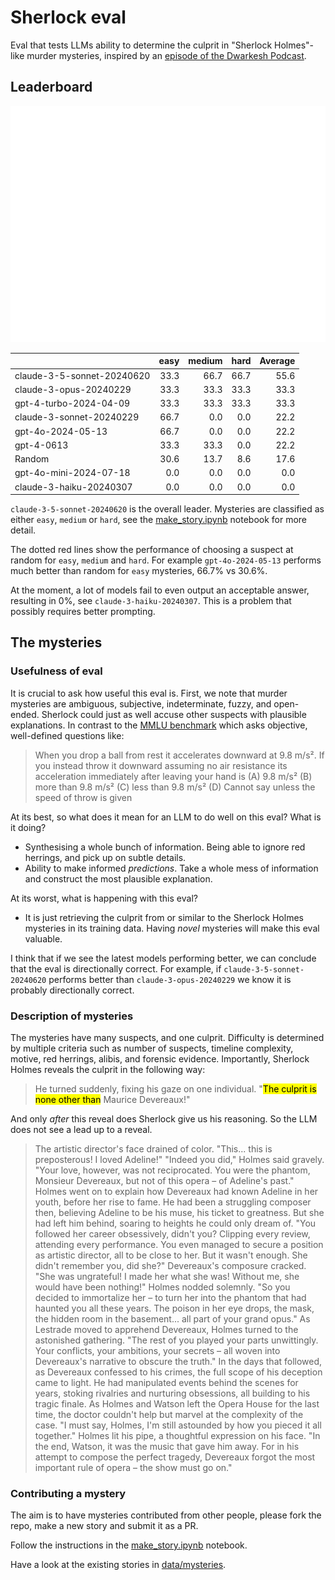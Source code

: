 # Sherlock eval

Eval that tests LLMs ability to determine the culprit in "Sherlock Holmes"-like murder mysteries, inspired by an [episode of the Dwarkesh Podcast](https://x.com/dwarkesh_sp/status/1825931761118794102).

## Leaderboard

![Model Performance](data/visualizations/model_performance.png)

|                            |   easy |   medium |   hard |   Average |
|:---------------------------|-------:|---------:|-------:|----------:|
| claude-3-5-sonnet-20240620 |   33.3 |     66.7 |   66.7 |      55.6 |
| claude-3-opus-20240229     |   33.3 |     33.3 |   33.3 |      33.3 |
| gpt-4-turbo-2024-04-09     |   33.3 |     33.3 |   33.3 |      33.3 |
| claude-3-sonnet-20240229   |   66.7 |      0.0 |    0.0 |      22.2 |
| gpt-4o-2024-05-13          |   66.7 |      0.0 |    0.0 |      22.2 |
| gpt-4-0613                 |   33.3 |     33.3 |    0.0 |      22.2 |
| Random                     |   30.6 |     13.7 |    8.6 |      17.6 |
| gpt-4o-mini-2024-07-18     |    0.0 |      0.0 |    0.0 |       0.0 |
| claude-3-haiku-20240307    |    0.0 |      0.0 |    0.0 |       0.0 |

`claude-3-5-sonnet-20240620` is the overall leader. Mysteries are classified as either `easy`, `medium` or `hard`, see the [make_story.ipynb](https://github.com/patrickmziet/sherlock/blob/main/make_story.ipynb) notebook for more detail. 

The dotted red lines show the performance of choosing a suspect at random for `easy`, `medium` and `hard`. For example `gpt-4o-2024-05-13` performs much better than random for `easy` mysteries, 66.7% vs 30.6%.

At the moment, a lot of models fail to even output an acceptable answer, resulting in 0%, see `claude-3-haiku-20240307`. This is a problem that possibly requires better prompting.

## The mysteries

### Usefulness of eval

It is crucial to ask how useful this eval is. First, we note that murder mysteries are ambiguous, subjective, indeterminate, fuzzy, and open-ended. Sherlock could just as well accuse other suspects with plausible explanations. In contrast to the [MMLU benchmark](https://arxiv.org/pdf/2009.03300) which asks objective, well-defined questions like:

> When you drop a ball from rest it accelerates downward at 9.8 m/s². If you instead throw it downward assuming no air resistance its acceleration immediately after leaving your hand is
> (A) 9.8 m/s²
> (B) more than 9.8 m/s²
> (C) less than 9.8 m/s²
> (D) Cannot say unless the speed of throw is given

At its best, so what does it mean for an LLM to do well on this eval? What is it doing?
- Synthesising a whole bunch of information. Being able to ignore red herrings, and pick up on subtle details.
- Ability to make informed *predictions*. Take a whole mess of information and construct the most plausible explanation. 

At its worst, what is happening with this eval?
- It is just retrieving the culprit from or similar to the Sherlock Holmes mysteries in its training data. Having *novel* mysteries will make this eval valuable.

I think that if we see the latest models performing better, we can conclude that the eval is directionally correct. For example, if `claude-3-5-sonnet-20240620` performs better than `claude-3-opus-20240229` we know it is probably directionally correct.

### Description of mysteries

The mysteries have many suspects, and one culprit. Difficulty is determined by multiple criteria such as number of suspects, timeline complexity, motive, red herrings, alibis, and forensic evidence. Importantly, Sherlock Holmes reveals the culprit in the following way:

> He turned suddenly, fixing his gaze on one individual. "<mark>The culprit is none other than</mark> Maurice Devereaux!"

And only *after* this reveal does Sherlock give us his reasoning. So the LLM does not see a lead up to a reveal. 

> The artistic director's face drained of color. "This... this is preposterous! I loved Adeline!"
> "Indeed you did," Holmes said gravely. "Your love, however, was not reciprocated. You were the phantom, Monsieur Devereaux, but not of this opera – of Adeline's past."
> Holmes went on to explain how Devereaux had known Adeline in her youth, before her rise to fame. He had been a struggling composer then, believing Adeline to be his muse, his ticket to greatness. But she had left him behind, soaring to heights he could only dream of.
> "You followed her career obsessively, didn't you? Clipping every review, attending every performance. You even managed to secure a position as artistic director, all to be close to her. But it wasn't enough. She didn't remember you, did she?"
> Devereaux's composure cracked. "She was ungrateful! I made her what she was! Without me, she would have been nothing!"
> Holmes nodded solemnly. "So you decided to immortalize her – to turn her into the phantom that had haunted you all these years. The poison in her eye drops, the mask, the hidden room in the basement... all part of your grand opus."
> As Lestrade moved to apprehend Devereaux, Holmes turned to the astonished gathering. "The rest of you played your parts unwittingly. Your conflicts, your ambitions, your secrets – all woven into Devereaux's narrative to obscure the truth."
> In the days that followed, as Devereaux confessed to his crimes, the full scope of his deception came to light. He had manipulated events behind the scenes for years, stoking rivalries and nurturing obsessions, all building to his tragic finale.
> As Holmes and Watson left the Opera House for the last time, the doctor couldn't help but marvel at the complexity of the case. "I must say, Holmes, I'm still astounded by how you pieced it all together."
> Holmes lit his pipe, a thoughtful expression on his face. "In the end, Watson, it was the music that gave him away. For in his attempt to compose the perfect tragedy, Devereaux forgot the most important rule of opera – the show must go on."


### Contributing a mystery

The aim is to have mysteries contributed from other people, please fork the repo, make a new story and submit it as a PR. 

Follow the instructions in the [make_story.ipynb](https://github.com/patrickmziet/sherlock/blob/main/make_story.ipynb) notebook. 

Have a look at the existing stories in [data/mysteries](https://github.com/patrickmziet/sherlock/tree/main/data/mysteries).